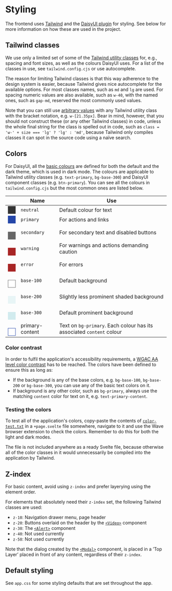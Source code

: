 # Styling

The frontend uses [Tailwind](https://tailwindcss.com/docs) and the [DaisyUI plugin](https://daisyui.com/components/) for styling. See below for more information on how these are used in the project.

## Tailwind classes

We use only a limited set of some of the [Tailwind utility classes](https://tailwindcss.com/docs/) for, e.g., spacing and font sizes, as well as the colours DaisyUI uses. For a list of the classes in use, see `tailwind.config.cjs` or use autocomplete.

The reason for limiting Tailwind classes is that this way adherence to the design system is easier, because Tailwind gives nice autocomplete for the available options. For most classes names, such as `md` and `lg` are used. For spacing numeric values are also available, such as `w-40`, with the named ones, such as `gap-md`, reserved the most commonly used values.

Note that you can still use [arbitrary values](https://tailwindcss.com/docs/adding-custom-styles#using-arbitrary-values) with any Tailwind utility class with the bracket notation, e.g. `w-[21.35px]`. Bear in mind, however, that you should not construct these (or any other Tailwind classes) in code, unless the whole final string for the class is spelled out in code, such as `class = 'w-' + size === 'lg' ? 'lg' : 'md'`, because Tailwind only compiles classes it can spot in the source code using a naïve search.

## Colors

For DaisyUI, all the [basic colours](https://daisyui.com/docs/colors/) are defined for both the default and the dark theme, which is used in dark mode. The colours are applicable to Tailwind utility classes (e.g. `text-primary`, `bg-base-300`) and DaisyUI component classes (e.g. `btn-primary`). You can see all the colours in `tailwind.config.cjs` but the most common ones are listed below.

|                                                                                                                       | Name            | Use                                                                   |
| --------------------------------------------------------------------------------------------------------------------- | --------------- | --------------------------------------------------------------------- |
| <div style="background: #333333; width: 1.5rem; height: 1.5rem;"/>                                                    | `neutral`       | Default colour for text                                               |
| <div style="background: #2546a8; width: 1.5rem; height: 1.5rem;"/>                                                    | `primary`       | For actions and links                                                 |
|  <div style="background: #666666; width: 1.5rem; height: 1.5rem;"/>                                                   | `secondary`     | For secondary text and disabled buttons                               |
|  <div style="background: #a82525; width: 1.5rem; height: 1.5rem;"/>                                                   | `warning`       | For warnings and actions demanding caution                            |
|  <div style="background: #a82525; width: 1.5rem; height: 1.5rem;"/>                                                   | `error`         | For errors                                                            |
|  <div style="background: #ffffff; outline: 1px solid #666666; outline-offset: -1px; width: 1.5rem; height: 1.5rem;"/> | `base-100`      | Default background                                                    |
|  <div style="background: #e8f5f6; width: 1.5rem; height: 1.5rem;"/>                                                   | `base-200`      | Slightly less prominent shaded background                             |
|  <div style="background: #d1ebee; width: 1.5rem; height: 1.5rem;"/>                                                   | `base-300`      | Default prominent background                                          |
|  <div style="background: #ffffff; outline: 1px solid #2546a8; outline-offset: -1px; width: 1.5rem; height: 1.5rem;"/> | primary-content | Text on `bg-primary`. Each colour has its associated `content` colour |

### Color contrast

In order to fulfil the application's accessibility requirements, a [WGAC AA level color contrast](https://www.w3.org/WAI/WCAG21/Understanding/contrast-minimum.html) has to be reached. The colors have been defined to ensure this as long as:

- If the background is any of the base colors, e.g. `bg-base-100`, `bg-base-200` or `bg-base-300`, you can use any of the basic text colors on it.
- If background is any other color, such as `bg-primary`, always use the matching `content` color for text on it, e.g. `text-primary-content`.

### Testing the colors

To test all of the application's colors, copy-paste the contents of [`color-test.txt`](./color-test.txt) in a `+page.svelte` file somewhere, navigate to it and use the Wave browser extension to check the colors. Remember to do this for both the light and dark modes.

The file is not included anywhere as a ready Svelte file, because otherwise all of the color classes in it would unnecessarily be compiled into the application by Tailwind.

## Z-index

For basic content, avoid using `z-index` and prefer layerying using the element order.

For elements that absolutely need their `z-index` set, the following Tailwind classes are used:

- `z-10`: Navigation drawer menu, page header
- `z-20`: Buttons overlaid on the header by the [`<Video>`](../../frontend/src/lib/components/video/Video.svelte) component
- `z-30`: The [`<Alert>`](<(../../frontend/src/lib/components/alert/Alert.svelte)>) component
- `z-40`: Not used currently
- `z-50`: Not used currently

Note that the dialog created by the [`<Modal>`](../../frontend/src/lib/components/modal/Modal.svelte) component, is placed in a ’Top Layer’ placed in front of any content, regardless of their `z-index`.

## Default styling

See `app.css` for some styling defaults that are set throughout the app.
